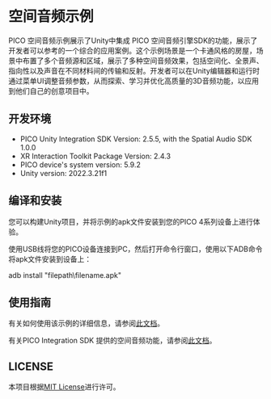 # 空间音频示例
PICO 空间音频示例展示了Unity中集成 PICO 空间音频引擎SDK的功能，展示了开发者可以参考的一个综合的应用案例。这个示例场景是一个卡通风格的房屋，场景中布置了多个音频源和区域，展示了多种空间音频效果，包括空间化、全景声、指向性以及声音在不同材料间的传输和反射。开发者可以在Unity编辑器和运行时通过菜单UI调整音频参数，从而探索、学习并优化高质量的3D音频功能，以应用到他们自己的创意项目中。

## 开发环境

- PICO Unity Integration SDK Version: 2.5.5, with the Spatial Audio SDK 1.0.0
- XR Interaction Toolkit Package Version: 2.4.3
- PICO device's system version: 5.9.2
- Unity version: 2022.3.21f1

## 编译和安装

您可以构建Unity项目，并将示例的apk文件安装到您的PICO 4系列设备上进行体验。

使用USB线将您的PICO设备连接到PC，然后打开命令行窗口，使用以下ADB命令将apk文件安装到设备上：

adb install "filepath\filename.apk"


## 使用指南

有关如何使用该示例的详细信息，请参阅[此文档](https://developer-cn.picoxr.com/document/unity/spatial-audio-sample/)。

有关PICO Integration SDK 提供的空间音频功能，请参阅[此文档](https://developer-cn.picoxr.com/document/unity/spatial-audio/)。

## LICENSE
本项目根据[MIT License](LICENSE)进行许可。
